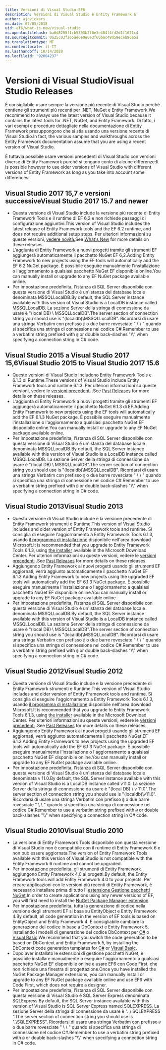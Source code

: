 ```yaml
---
title: Versioni di Visual Studio-EF6
description: Versioni di Visual Studio e Entity Framework 6
author: ajcvickers
ms.date: 07/05/2018
uid: ef6/what-is-new/visual-studio
ms.openlocfilehash: ba6d8255f1cb5393b2f0e3e404f4fd2d1f1621c4
ms.sourcegitcommit: 0a25c03fa65ae6e0e0e3f66bac48d59eceb96a5a
ms.translationtype: MT
ms.contentlocale: it-IT
ms.lasthandoff: 10/14/2020
ms.locfileid: "92064237"
---
```

# <a name="visual-studio-releases"></a><span data-ttu-id="6c4ed-103">Versioni di Visual Studio</span><span class="sxs-lookup"><span data-stu-id="6c4ed-103">Visual Studio Releases</span></span>

<span data-ttu-id="6c4ed-104">È consigliabile usare sempre la versione più recente di Visual Studio perché contiene gli strumenti più recenti per .NET, NuGet e Entity Framework.</span><span class="sxs-lookup"><span data-stu-id="6c4ed-104">We recommend to always use the latest version of Visual Studio because it contains the latest tools for .NET, NuGet, and Entity Framework.</span></span>
<span data-ttu-id="6c4ed-105">Di fatto, i vari esempi e procedure dettagliate nella documentazione di Entity Framework presuppongono che si stia usando una versione recente di Visual Studio.</span><span class="sxs-lookup"><span data-stu-id="6c4ed-105">In fact, the various samples and walkthroughs across the Entity Framework documentation assume that you are using a recent version of Visual Studio.</span></span>

<span data-ttu-id="6c4ed-106">È tuttavia possibile usare versioni precedenti di Visual Studio con versioni diverse di Entity Framework purché si tengano conto di alcune differenze:</span><span class="sxs-lookup"><span data-stu-id="6c4ed-106">It is possible however to use older versions of Visual Studio with different versions of Entity Framework as long as you take into account some differences:</span></span>

## <a name="visual-studio-2017-157-and-newer"></a><span data-ttu-id="6c4ed-107">Visual Studio 2017 15,7 e versioni successive</span><span class="sxs-lookup"><span data-stu-id="6c4ed-107">Visual Studio 2017 15.7 and newer</span></span>

- <span data-ttu-id="6c4ed-108">Questa versione di Visual Studio include la versione più recente di Entity Framework Tools e il runtime di EF 6,2 e non richiede passaggi di configurazione aggiuntivi.</span><span class="sxs-lookup"><span data-stu-id="6c4ed-108">This version of Visual Studio includes the latest release of Entity Framework tools and the EF 6.2 runtime, and does not require additional setup steps.</span></span>
<span data-ttu-id="6c4ed-109">Per ulteriori informazioni su queste versioni, [vedere novità.](xref:ef6/what-is-new/index)</span><span class="sxs-lookup"><span data-stu-id="6c4ed-109">See [What's New](xref:ef6/what-is-new/index) for more details on these releases.</span></span>
- <span data-ttu-id="6c4ed-110">L'aggiunta di Entity Framework a nuovi progetti tramite gli strumenti EF aggiungerà automaticamente il pacchetto NuGet EF 6,2.</span><span class="sxs-lookup"><span data-stu-id="6c4ed-110">Adding Entity Framework to new projects using the EF tools will automatically add the EF 6.2 NuGet package.</span></span>
<span data-ttu-id="6c4ed-111">È possibile eseguire manualmente l'installazione o l'aggiornamento a qualsiasi pacchetto NuGet EF disponibile online.</span><span class="sxs-lookup"><span data-stu-id="6c4ed-111">You can manually install or upgrade to any EF NuGet package available online.</span></span>
- <span data-ttu-id="6c4ed-112">Per impostazione predefinita, l'istanza di SQL Server disponibile con questa versione di Visual Studio è un'istanza del database locale denominata MSSQLLocalDB.</span><span class="sxs-lookup"><span data-stu-id="6c4ed-112">By default, the SQL Server instance available with this version of Visual Studio is a LocalDB instance called MSSQLLocalDB.</span></span>
<span data-ttu-id="6c4ed-113">La sezione Server della stringa di connessione da usare è "(local DB) \\ MSSQLLocalDB".</span><span class="sxs-lookup"><span data-stu-id="6c4ed-113">The server section of connection string you should use is "(localdb)\\MSSQLLocalDB".</span></span>
<span data-ttu-id="6c4ed-114">Ricordarsi di usare una stringa Verbatim con prefisso `@` o due barre rovesciate " \\ \\ " quando si specifica una stringa di connessione nel codice C#.</span><span class="sxs-lookup"><span data-stu-id="6c4ed-114">Remember to use a verbatim string prefixed with `@` or double back-slashes "\\\\" when specifying a connection string in C# code.</span></span>  


## <a name="visual-studio-2015-to-visual-studio-2017-156"></a><span data-ttu-id="6c4ed-115">Visual Studio 2015 a Visual Studio 2017 15,6</span><span class="sxs-lookup"><span data-stu-id="6c4ed-115">Visual Studio 2015 to Visual Studio 2017 15.6</span></span>

- <span data-ttu-id="6c4ed-116">Queste versioni di Visual Studio includono Entity Framework Tools e 6.1.3 di Runtime.</span><span class="sxs-lookup"><span data-stu-id="6c4ed-116">These versions of Visual Studio include Entity Framework tools and runtime 6.1.3.</span></span>
<span data-ttu-id="6c4ed-117">Per ulteriori informazioni su queste versioni, vedere le [versioni precedenti](xref:ef6/what-is-new/past-releases#ef-613) .</span><span class="sxs-lookup"><span data-stu-id="6c4ed-117">See [Past Releases](xref:ef6/what-is-new/past-releases#ef-613) for more details on these releases.</span></span>
- <span data-ttu-id="6c4ed-118">L'aggiunta di Entity Framework a nuovi progetti tramite gli strumenti EF aggiungerà automaticamente il pacchetto NuGet 6.1.3 di EF.</span><span class="sxs-lookup"><span data-stu-id="6c4ed-118">Adding Entity Framework to new projects using the EF tools will automatically add the EF 6.1.3 NuGet package.</span></span>
<span data-ttu-id="6c4ed-119">È possibile eseguire manualmente l'installazione o l'aggiornamento a qualsiasi pacchetto NuGet EF disponibile online.</span><span class="sxs-lookup"><span data-stu-id="6c4ed-119">You can manually install or upgrade to any EF NuGet package available online.</span></span>
- <span data-ttu-id="6c4ed-120">Per impostazione predefinita, l'istanza di SQL Server disponibile con questa versione di Visual Studio è un'istanza del database locale denominata MSSQLLocalDB.</span><span class="sxs-lookup"><span data-stu-id="6c4ed-120">By default, the SQL Server instance available with this version of Visual Studio is a LocalDB instance called MSSQLLocalDB.</span></span>
<span data-ttu-id="6c4ed-121">La sezione Server della stringa di connessione da usare è "(local DB) \\ MSSQLLocalDB".</span><span class="sxs-lookup"><span data-stu-id="6c4ed-121">The server section of connection string you should use is "(localdb)\\MSSQLLocalDB".</span></span>
<span data-ttu-id="6c4ed-122">Ricordarsi di usare una stringa Verbatim con prefisso `@` o due barre rovesciate " \\ \\ " quando si specifica una stringa di connessione nel codice C#.</span><span class="sxs-lookup"><span data-stu-id="6c4ed-122">Remember to use a verbatim string prefixed with `@` or double back-slashes "\\\\" when specifying a connection string in C# code.</span></span>  


## <a name="visual-studio-2013"></a><span data-ttu-id="6c4ed-123">Visual Studio 2013</span><span class="sxs-lookup"><span data-stu-id="6c4ed-123">Visual Studio 2013</span></span>
- <span data-ttu-id="6c4ed-124">Questa versione di Visual Studio include e la versione precedente di Entity Framework strumenti e Runtime.</span><span class="sxs-lookup"><span data-stu-id="6c4ed-124">This version of Visual Studio includes and older version of Entity Framework tools and runtime.</span></span>
<span data-ttu-id="6c4ed-125">Si consiglia di eseguire l'aggiornamento a Entity Framework Tools 6.1.3, usando [il programma di installazione](https://www.microsoft.com/download/details.aspx?id=40762) disponibile nell'area download Microsoft.</span><span class="sxs-lookup"><span data-stu-id="6c4ed-125">It is recommended that you upgrade to Entity Framework Tools 6.1.3, using [the installer](https://www.microsoft.com/download/details.aspx?id=40762) available in the Microsoft Download Center.</span></span>
<span data-ttu-id="6c4ed-126">Per ulteriori informazioni su queste versioni, vedere le [versioni precedenti](xref:ef6/what-is-new/past-releases#ef-613) .</span><span class="sxs-lookup"><span data-stu-id="6c4ed-126">See [Past Releases](xref:ef6/what-is-new/past-releases#ef-613) for more details on these releases.</span></span>
- <span data-ttu-id="6c4ed-127">Aggiungendo Entity Framework ai nuovi progetti usando gli strumenti EF aggiornati, verrà aggiunto automaticamente il pacchetto NuGet EF 6.1.3.</span><span class="sxs-lookup"><span data-stu-id="6c4ed-127">Adding Entity Framework to new projects using the upgraded EF tools will automatically add the EF 6.1.3 NuGet package.</span></span>
<span data-ttu-id="6c4ed-128">È possibile eseguire manualmente l'installazione o l'aggiornamento a qualsiasi pacchetto NuGet EF disponibile online.</span><span class="sxs-lookup"><span data-stu-id="6c4ed-128">You can manually install or upgrade to any EF NuGet package available online.</span></span>
- <span data-ttu-id="6c4ed-129">Per impostazione predefinita, l'istanza di SQL Server disponibile con questa versione di Visual Studio è un'istanza del database locale denominata MSSQLLocalDB.</span><span class="sxs-lookup"><span data-stu-id="6c4ed-129">By default, the SQL Server instance available with this version of Visual Studio is a LocalDB instance called MSSQLLocalDB.</span></span>
<span data-ttu-id="6c4ed-130">La sezione Server della stringa di connessione da usare è "(local DB) \\ MSSQLLocalDB".</span><span class="sxs-lookup"><span data-stu-id="6c4ed-130">The server section of connection string you should use is "(localdb)\\MSSQLLocalDB".</span></span>
<span data-ttu-id="6c4ed-131">Ricordarsi di usare una stringa Verbatim con prefisso `@` o due barre rovesciate " \\ \\ " quando si specifica una stringa di connessione nel codice C#.</span><span class="sxs-lookup"><span data-stu-id="6c4ed-131">Remember to use a verbatim string prefixed with `@` or double back-slashes "\\\\" when specifying a connection string in C# code.</span></span>  

## <a name="visual-studio-2012"></a><span data-ttu-id="6c4ed-132">Visual Studio 2012</span><span class="sxs-lookup"><span data-stu-id="6c4ed-132">Visual Studio 2012</span></span>

- <span data-ttu-id="6c4ed-133">Questa versione di Visual Studio include e la versione precedente di Entity Framework strumenti e Runtime.</span><span class="sxs-lookup"><span data-stu-id="6c4ed-133">This version of Visual Studio includes and older version of Entity Framework tools and runtime.</span></span>
<span data-ttu-id="6c4ed-134">Si consiglia di eseguire l'aggiornamento a Entity Framework Tools 6.1.3, usando [il programma di installazione](https://www.microsoft.com/download/details.aspx?id=40762) disponibile nell'area download Microsoft.</span><span class="sxs-lookup"><span data-stu-id="6c4ed-134">It is recommended that you upgrade to Entity Framework Tools 6.1.3, using [the installer](https://www.microsoft.com/download/details.aspx?id=40762) available in the Microsoft Download Center.</span></span>
<span data-ttu-id="6c4ed-135">Per ulteriori informazioni su queste versioni, vedere le [versioni precedenti](xref:ef6/what-is-new/past-releases#ef-613) .</span><span class="sxs-lookup"><span data-stu-id="6c4ed-135">See [Past Releases](xref:ef6/what-is-new/past-releases#ef-613) for more details on these releases.</span></span>
- <span data-ttu-id="6c4ed-136">Aggiungendo Entity Framework ai nuovi progetti usando gli strumenti EF aggiornati, verrà aggiunto automaticamente il pacchetto NuGet EF 6.1.3.</span><span class="sxs-lookup"><span data-stu-id="6c4ed-136">Adding Entity Framework to new projects using the upgraded EF tools will automatically add the EF 6.1.3 NuGet package.</span></span>
<span data-ttu-id="6c4ed-137">È possibile eseguire manualmente l'installazione o l'aggiornamento a qualsiasi pacchetto NuGet EF disponibile online.</span><span class="sxs-lookup"><span data-stu-id="6c4ed-137">You can manually install or upgrade to any EF NuGet package available online.</span></span>
- <span data-ttu-id="6c4ed-138">Per impostazione predefinita, l'istanza di SQL Server disponibile con questa versione di Visual Studio è un'istanza del database locale denominata v 11.0.</span><span class="sxs-lookup"><span data-stu-id="6c4ed-138">By default, the SQL Server instance available with this version of Visual Studio is a LocalDB instance called v11.0.</span></span>
<span data-ttu-id="6c4ed-139">La sezione Server della stringa di connessione da usare è "(local DB) \\ v 11.0".</span><span class="sxs-lookup"><span data-stu-id="6c4ed-139">The server section of connection string you should use is "(localdb)\\v11.0".</span></span>
<span data-ttu-id="6c4ed-140">Ricordarsi di usare una stringa Verbatim con prefisso `@` o due barre rovesciate " \\ \\ " quando si specifica una stringa di connessione nel codice C#.</span><span class="sxs-lookup"><span data-stu-id="6c4ed-140">Remember to use a verbatim string prefixed with `@` or double back-slashes "\\\\" when specifying a connection string in C# code.</span></span>  

## <a name="visual-studio-2010"></a><span data-ttu-id="6c4ed-141">Visual Studio 2010</span><span class="sxs-lookup"><span data-stu-id="6c4ed-141">Visual Studio 2010</span></span>

- <span data-ttu-id="6c4ed-142">La versione di Entity Framework Tools disponibile con questa versione di Visual Studio non è compatibile con il runtime di Entity Framework 6 e non può essere aggiornata.</span><span class="sxs-lookup"><span data-stu-id="6c4ed-142">The version of Entity Framework Tools available with this version of Visual Studio is not compatible with the Entity Framework 6 runtime and cannot be upgraded.</span></span>
- <span data-ttu-id="6c4ed-143">Per impostazione predefinita, gli strumenti di Entity Framework aggiungono Entity Framework 4,0 ai progetti.</span><span class="sxs-lookup"><span data-stu-id="6c4ed-143">By default, the Entity Framework tools will add Entity Framework 4.0 to your projects.</span></span>
<span data-ttu-id="6c4ed-144">Per creare applicazioni con le versioni più recenti di Entity Framework, è necessario installare prima di tutto l' [estensione Gestione pacchetti NuGet](https://marketplace.visualstudio.com/items?itemName=NuGetTeam.NuGetPackageManager).</span><span class="sxs-lookup"><span data-stu-id="6c4ed-144">In order to create applications using any newer versions of EF, you will first need to install the [NuGet Package Manager extension](https://marketplace.visualstudio.com/items?itemName=NuGetTeam.NuGetPackageManager).</span></span>
- <span data-ttu-id="6c4ed-145">Per impostazione predefinita, tutta la generazione di codice nella versione degli strumenti EF si basa su EntityObject e Entity Framework 4.</span><span class="sxs-lookup"><span data-stu-id="6c4ed-145">By default, all code generation in the version of EF tools is based on EntityObject and Entity Framework 4.</span></span>
<span data-ttu-id="6c4ed-146">È consigliabile cambiare la generazione del codice in base a DbContext e Entity Framework 5, installando i modelli di generazione del codice DbContext per [C#](https://marketplace.visualstudio.com/items?itemName=EntityFrameworkTeam.EF5xDbContextGeneratorforC) o [Visual Basic](https://marketplace.visualstudio.com/items?itemName=EntityFrameworkTeam.EF5xDbContextGeneratorforVBNET).</span><span class="sxs-lookup"><span data-stu-id="6c4ed-146">We recommend that you switch the code generation to be based on DbContext and Entity Framework 5, by installing the DbContext code generation templates for [C#](https://marketplace.visualstudio.com/items?itemName=EntityFrameworkTeam.EF5xDbContextGeneratorforC) or [Visual Basic](https://marketplace.visualstudio.com/items?itemName=EntityFrameworkTeam.EF5xDbContextGeneratorforVBNET).</span></span>
- <span data-ttu-id="6c4ed-147">Dopo aver installato le estensioni di gestione pacchetti NuGet, è possibile installare manualmente o eseguire l'aggiornamento a qualsiasi pacchetto NuGet EF disponibile online e usare EF6 con Code First, che non richiede una finestra di progettazione.</span><span class="sxs-lookup"><span data-stu-id="6c4ed-147">Once you have installed the NuGet Package Manager extensions, you can manually install or upgrade to any EF NuGet package available online and use EF6 with Code First, which does not require a designer.</span></span>
- <span data-ttu-id="6c4ed-148">Per impostazione predefinita, l'istanza di SQL Server disponibile con questa versione di Visual Studio è SQL Server Express denominata SQLExpress.</span><span class="sxs-lookup"><span data-stu-id="6c4ed-148">By default, the SQL Server instance available with this version of Visual Studio is SQL Server Express named SQLEXPRESS.</span></span>
<span data-ttu-id="6c4ed-149">La sezione Server della stringa di connessione da usare è ". \\ SQLEXPRESS ".</span><span class="sxs-lookup"><span data-stu-id="6c4ed-149">The server section of connection string you should use is ".\\SQLEXPRESS".</span></span>
<span data-ttu-id="6c4ed-150">Ricordarsi di usare una stringa Verbatim con prefisso `@` o due barre rovesciate " \\ \\ " quando si specifica una stringa di connessione nel codice C#.</span><span class="sxs-lookup"><span data-stu-id="6c4ed-150">Remember to use a verbatim string prefixed with `@` or double back-slashes "\\\\" when specifying a connection string in C# code.</span></span>
